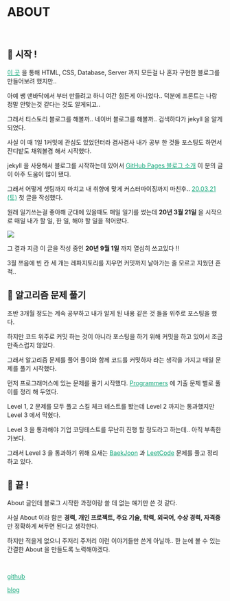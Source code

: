 # ABOUT

<br>

## 💾 시작 !

<a href="https://nam-ki-bok.github.io/KibokWebPortfolio/" style="color:#0FA678" target="_blank">이 곳</a> 을 통해 HTML, CSS, Database, Server 까지 모든걸 나 혼자 구현한 블로그를 만들어보려 했지만..

아예 쌩 맨바닥에서 부터 만들려고 하니 여간 힘든게 아니었다.. 덕분에 프론트는 나랑 정말 안맞는것 같다는 것도 알게되고..

그래서 티스토리 블로그를 해볼까.. 네이버 블로그를 해볼까.. 검색하다가 jekyll 을 알게 되었다.

사실 이 때 1일 1커밋에 관심도 있었던터라 겸사겸사 내가 공부 한 것들 포스팅도 하면서 잔디밭도 채워볼겸 해서 시작했다.

jekyll 을 사용해서 블로그를 시작하는데 있어서 <a href="https://devinlife.com/howto%20github%20pages/github-blog-intro/" style="color:#0FA678" target="_blank">GitHub Pages 블로그 소개</a> 이 분의 글이 아주 도움이 많이 됐다.

그래서 어떻게 셋팅까지 마치고 내 취향에 맞게 커스터마이징까지 마친후.. <a href="https://nam-ki-bok.github.io/diary/200321TDL/" style="color:#0FA678" target="_blank">20.03.21 (토)</a> 첫 글을 작성했다.

원래 일기쓰는걸 좋아해 군대에 있을때도 매일 일기를 썼는데 **20년 3월 21일** 을 시작으로 매일 내가 할 일, 한 일, 해야 할 일을 적어왔다.

<img src='https://nam-ki-bok.github.io/assets/images/about2.png'>

그 결과 지금 이 글을 작성 중인 **20년 9월 1일** 까지 열심히 쓰고있다 !!

3월 쯔음에 빈 칸 세 개는 레파지토리를 지우면 커밋까지 날아가는 줄 모르고 지웠던 흔적..

## 🔧 알고리즘 문제 풀기

초반 3개월 정도는 계속 공부하고 내가 알게 된 내용 같은 것 들을 위주로 포스팅을 했다.

하지만 코드 위주로 커밋 하는 것이 아니라 포스팅을 하기 위해 커밋을 하고 있어서 조금 만족스럽지 않았다.

그래서 알고리즘 문제를 풀어 풀이와 함께 코드를 커밋하자 라는 생각을 가지고 매일 문제를 풀기 시작했다.

먼저 프로그래머스에 있는 문제를  풀기 시작했다. <a href="https://nam-ki-bok.github.io/categories/Programmers/" style="color:#0FA678" target="_blank">Programmers</a> 에 기출 문제 별로 풀이를 정리 해 두었다.

Level 1, 2 문제를 모두 풀고 스킬 체크 테스트를 봤는데 Level 2 까지는 통과했지만 Level 3 에서 막혔다.

Level 3 을 통과해야 기업 코딩테스트를 무난히 진행 할 정도라고 하는데.. 아직 부족한가보다.

그래서 Level 3 을 통과하기 위해 요새는 <a href="https://nam-ki-bok.github.io/categories/BaekJoon/" style="color:#0FA678" target="_blank">BaekJoon</a> 과 <a href="https://nam-ki-bok.github.io/categories/LeetCode/" style="color:#0FA678" target="_blank">LeetCode</a> 문제를 풀고 정리하고 있다.

## 💾 끝 !

About 글인데 블로그 시작한 과정이랑 쓸 데 없는 얘기만 쓴 것 같다.

사실 About 이라 함은 **경력, 개인 프로젝트, 주요 기술, 학력, 외국어, 수상 경력, 자격증** 만 정확하게 써두면 된다고 생각한다.

하지만 적을게 없으니 주저리 주저리 이런 이야기들만 쓴게 아닐까.. 한 눈에 볼 수 있는 간결한 About 을 만들도록 노력해야겠다.

<br>

<a href="https://github.com/Nam-Ki-Bok" style="color:#0FA678" target="_blank">github</a>

<a href="https://nam-ki-bok.github.io/" style="color:#0FA678" target="_blank">blog</a>


